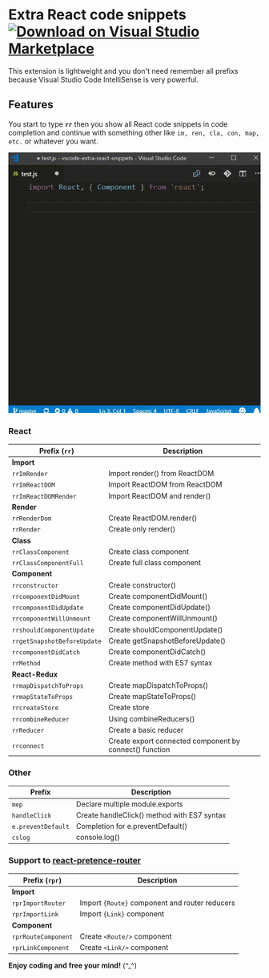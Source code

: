 # Extra React code snippets [![Download on Visual Studio Marketplace](https://img.shields.io/badge/Marketplace-v0.0.22-blue.svg)](https://marketplace.visualstudio.com/items?itemName=KhoiLe.extra-react-snippets)

This extension is lightweight and you don't need remember all prefixs because Visual Studio Code IntelliSense is very powerful.

## Features

You start to type **`rr`** then you show all React code snippets in code completion and continue with something other like `im, ren, cla, con, map, etc.` or whatever you want.

![Demo](./images/demo.gif)

### React
|Prefix (`rr`)|Description|
|---|---|
|**Import**||
|`rrImRender`|Import render() from ReactDOM|
|`rrImReactDOM`|Import ReactDOM from ReactDOM|
|`rrImReactDOMRender`|Import ReactDOM and render()|
|**Render**||
|`rrRenderDom`|Create ReactDOM.render()|
|`rrRender`|Create only render()|
|**Class**||
|`rrClassComponent`|Create class component|
|`rrClassComponentFull`|Create full class component|
|**Component**||
|`rrconstructor`|Create constructor()|
|`rrcomponentDidMount`|Create componentDidMount()|
|`rrcomponentDidUpdate`|Create componentDidUpdate()|
|`rrcomponentWillUnmount`|Create componentWillUnmount()|
|`rrshouldComponentUpdate`|Create shouldComponentUpdate()|
|`rrgetSnapshotBeforeUpdate`|Create getSnapshotBeforeUpdate()|
|`rrcomponentDidCatch`|Create componentDidCatch()|
|`rrMethod`|Create method with ES7 syntax|
|**React-Redux**||
|`rrmapDispatchToProps`|Create mapDispatchToProps()|
|`rrmapStateToProps`|Create mapStateToProps()|
|`rrcreateStore`|Create store|
|`rrcombineReducer`|Using combineReducers()|
|`rrReducer`|Create a basic reducer|
|`rrconnect`|Create export connected component by connect() function|

### Other
|Prefix|Description|
|---|---|
|`mep`|Declare multiple module.exports|
|`handleClick`|Create handleClick() method with ES7 syntax|
|`e.preventDefault`|Completion for e.preventDefault()|
|`cslog`|console.log()|

### Support to [react-pretence-router](https://www.npmjs.com/package/react-pretence-router)
|Prefix (`rpr`)|Description|
|---|---|
|**Import**||
|`rprImportRouter`|Import `{Route}` component and router reducers|
|`rprImportLink`|Import `{Link}` component|
|**Component**||
|`rprRouteComponent`|Create `<Route/>` component|
|`rprLinkComponent`|Create `<Link/>` component|

**Enjoy coding and free your mind!** (^_^)
